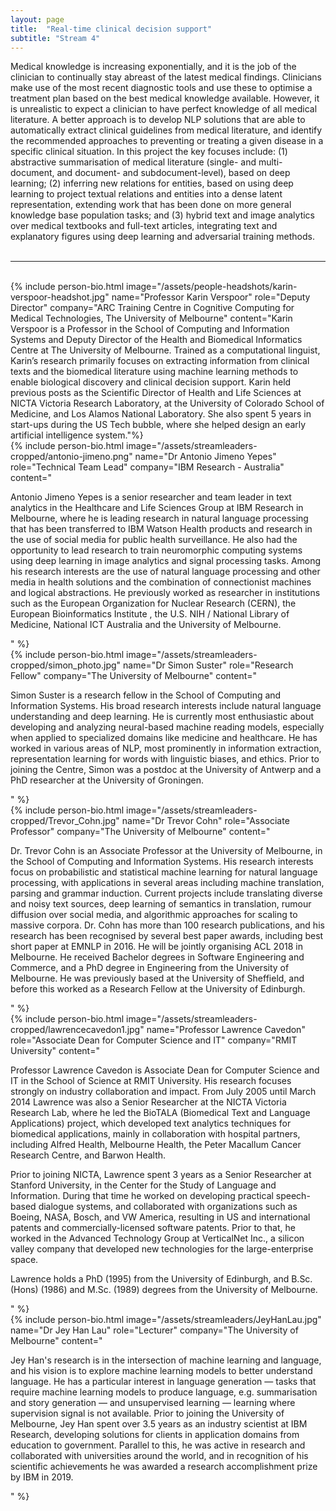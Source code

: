 ```yaml
---
layout: page
title:  "Real-time clinical decision support"
subtitle: "Stream 4"
---
```

Medical knowledge is increasing exponentially, and it is the job of the clinician to continually stay abreast of the latest medical findings. Clinicians make use of the most recent diagnostic tools and use these to optimise a treatment plan based on the best medical knowledge available. However, it is unrealistic to expect a clinician to have perfect knowledge of all medical literature. A better approach is to develop NLP solutions that are able to automatically extract clinical guidelines from medical literature, and identify the recommended approaches to preventing or treating a given disease in a specific clinical situation. In this project the key focuses include: (1) abstractive summarisation of medical literature (single- and multi-document, and document- and subdocument-level), based on deep learning; (2) inferring new relations for entities, based on using deep learning to project textual relations and entities into a dense latent representation, extending work that has been done on more general knowledge base population tasks; and (3) hybrid text and image analytics over medical textbooks and full-text articles, integrating text and explanatory figures using deep learning and adversarial training methods.
<br><br>
<hr>
<br>
{% include person-bio.html
image="/assets/people-headshots/karin-verspoor-headshot.jpg"
name="Professor Karin Verspoor"
role="Deputy Director"
company="ARC Training Centre in Cognitive Computing for Medical Technologies, The University of Melbourne"
content="Karin Verspoor is a Professor in the School of Computing and Information Systems and Deputy Director of the Health and Biomedical Informatics Centre at The University of Melbourne. Trained as a computational linguist, Karin’s research primarily focuses on extracting information from clinical texts and the biomedical literature using machine learning methods to enable biological discovery and clinical decision support. Karin held previous posts as the Scientific Director of Health and Life Sciences at NICTA Victoria Research Laboratory, at the University of Colorado School of Medicine, and Los Alamos National Laboratory. She also spent 5 years in start-ups during the US Tech bubble, where she helped design an early artificial intelligence system."%}
<br>
{% include person-bio.html
image="/assets/streamleaders-cropped/antonio-jimeno.png"
name="Dr Antonio Jimeno Yepes"
role="Technical Team Lead"
company="IBM Research - Australia"
content="<p>Antonio Jimeno Yepes is a senior researcher and team leader in text analytics in the Healthcare and Life Sciences Group at IBM Research in Melbourne, where he is leading research in natural language processing that has been transferred to IBM Watson Health products and research in the use of social media for public health surveillance. He also had the opportunity to lead research to train neuromorphic computing systems using deep learning in image analytics and signal processing tasks. Among his research interests are the use of natural language processing and other media in health solutions and the combination of connectionist machines and logical abstractions. He previously worked as researcher in institutions such as the European Organization for Nuclear Research (CERN), the European Bioinformatics Institute , the U.S. NIH / National Library of Medicine, National ICT Australia and the University of Melbourne.</p>"
%}
<br>
{% include person-bio.html
image="/assets/streamleaders-cropped/simon_photo.jpg"
name="Dr Simon Suster"
role="Research Fellow"
company="The University of Melbourne"
content="<p>Simon Suster is a research fellow in the School of Computing and Information Systems. His broad research interests include natural language understanding and deep learning. He is currently most enthusiastic about developing and analyzing neural-based machine reading models, especially when applied to specialized domains like medicine and healthcare. He has worked in various areas of NLP, most prominently in information extraction, representation learning for words with linguistic biases, and ethics. Prior to joining the Centre, Simon was a postdoc at the University of Antwerp and a PhD researcher at the University of Groningen.</p>"
%}
<br>
{% include person-bio.html
image="/assets/streamleaders-cropped/Trevor_Cohn.jpg"
name="Dr Trevor Cohn"
role="Associate Professor"
company="The University of Melbourne"
content="<p>Dr. Trevor Cohn is an Associate Professor at the University of Melbourne, in the School of Computing and Information Systems. His research interests focus on probabilistic and statistical machine learning for natural language processing, with applications in several areas including machine translation, parsing and grammar induction. Current projects include translating diverse and noisy text sources, deep learning of semantics in translation, rumour diffusion over social media, and algorithmic approaches for scaling to massive corpora. Dr. Cohn has more than 100 research publications, and his research has been recognised by several best paper awards, including best short paper at EMNLP in 2016. He will be jointly organising ACL 2018 in Melbourne. He received Bachelor degrees in Software Engineering and Commerce, and a PhD degree in Engineering from the University of Melbourne. He was previously based at the University of Sheffield, and before this worked as a Research Fellow at the University of Edinburgh.</p>"
%}
<br>{% include person-bio.html
image="/assets/streamleaders-cropped/lawrencecavedon1.jpg"
name="Professor Lawrence Cavedon"
role="Associate Dean for Computer Science and IT"
company="RMIT University"
content="<p>Professor Lawrence Cavedon is Associate Dean for Computer Science and IT in the School of Science at RMIT University. His research focuses strongly on industry collaboration and impact.  From July 2005 until March 2014 Lawrence was also a Senior Researcher at the NICTA Victoria Research Lab, where he led the BioTALA (Biomedical Text and Language Applications) project, which developed text analytics techniques for biomedical applications, mainly in collaboration with hospital partners, including Alfred Health, Melbourne Health, the Peter Macallum Cancer Research Centre, and Barwon Health.</p>
<p>Prior to joining NICTA, Lawrence spent 3 years as a Senior Researcher at Stanford University, in the Center for the Study of Language and Information. During that time he worked on developing practical speech-based dialogue systems, and collaborated with organizations such as Boeing, NASA, Bosch, and VW America, resulting in US and international patents and commercially-licensed software patents. Prior to that, he worked in the Advanced Technology Group at VerticalNet Inc., a silicon valley company that developed new technologies for the large-enterprise space.</p>
<p>Lawrence holds a PhD (1995) from the University of Edinburgh, and B.Sc. (Hons) (1986) and M.Sc. (1989) degrees from the University of Melbourne.</p>"
%}
<br>
{% include person-bio.html
image="/assets/streamleaders/JeyHanLau.jpg"
name="Dr Jey Han Lau"
role="Lecturer"
company="The University of Melbourne"
content="<p>Jey Han's research is in the intersection of machine learning and language, and his vision is to explore machine learning models to better understand language. He has a particular interest in language generation — tasks that require machine learning models to produce language, e.g. summarisation and story generation — and unsupervised learning — learning where supervision signal is not available. Prior to joining the University of Melbourne, Jey Han spent over 3.5 years as an industry scientist at IBM Research, developing solutions for clients in application domains from education to government. Parallel to this, he was active in research and collaborated with universities around the world, and in recognition of his scientific achievements he was awarded a research accomplishment prize by IBM in 2019.</p>"
%}
<br>
